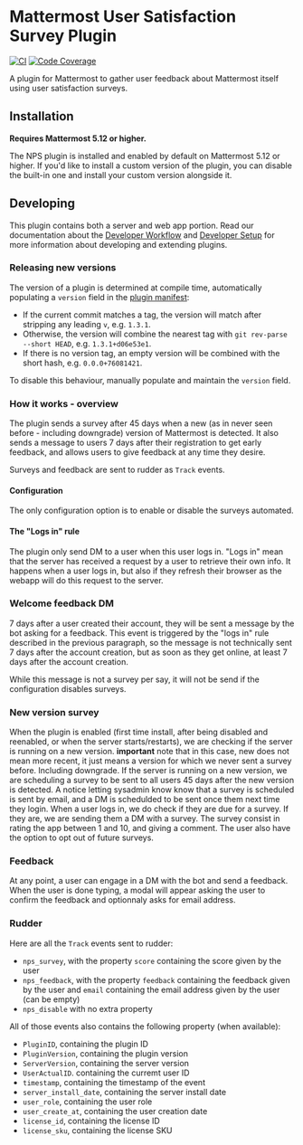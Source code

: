 # Mattermost User Satisfaction Survey Plugin

[![CI](https://github.com/mattermost/mattermost-plugin-nps/actions/workflows/ci.yml/badge.svg?branch=master)](https://github.com/mattermost/mattermost-plugin-nps/actions/workflows/ci.yml)
[![Code Coverage](https://img.shields.io/codecov/c/github/mattermost/mattermost-plugin-nps/master.svg)](https://codecov.io/gh/mattermost/mattermost-plugin-nps)

A plugin for Mattermost to gather user feedback about Mattermost itself using user satisfaction surveys.

## Installation

__Requires Mattermost 5.12 or higher.__

The NPS plugin is installed and enabled by default on Mattermost 5.12 or higher. If you'd like to install a custom version of the plugin, you can disable the built-in one and install your custom version alongside it.

## Developing

This plugin contains both a server and web app portion. Read our documentation about the [Developer Workflow](https://developers.mattermost.com/integrate/plugins/developer-workflow/) and [Developer Setup](https://developers.mattermost.com/integrate/plugins/developer-setup/) for more information about developing and extending plugins.

### Releasing new versions

The version of a plugin is determined at compile time, automatically populating a `version` field in the [plugin manifest](plugin.json):
* If the current commit matches a tag, the version will match after stripping any leading `v`, e.g. `1.3.1`.
* Otherwise, the version will combine the nearest tag with `git rev-parse --short HEAD`, e.g. `1.3.1+d06e53e1`.
* If there is no version tag, an empty version will be combined with the short hash, e.g. `0.0.0+76081421`.

To disable this behaviour, manually populate and maintain the `version` field.

### How it works - overview

The plugin sends a survey after 45 days when a new (as in never seen before - including downgrade) version of Mattermost is detected. It also sends a message to users 7 days after their registration to get early feedback, and allows users to give feedback at any time they desire.

Surveys and feedback are sent to rudder as `Track` events.

#### Configuration

The only configuration option is to enable or disable the surveys automated.

#### The "Logs in" rule

The plugin only send DM to a user when this user logs in. "Logs in"  mean that the server has received a request by a user to retrieve their own info. It happens when a user logs in, but also if they refresh their browser as the webapp will do this request to the server. 

### Welcome feedback DM

7 days after a user created their account, they will be sent a message by the bot asking for a feedback. This event is triggered by the "logs in" rule described in the previous paragraph, so the message is not technically sent 7 days after the account creation, but as soon as they get online, at least 7 days after the account creation. 

While this message is not a survey per say, it will not be send if the configuration disables surveys.

### New version survey

When the plugin is enabled (first time install, after being disabled and reenabled, or when the server starts/restarts), we are checking if the server is running on a new version. **important** note that in this case, new does not mean more recent, it just means a version for which we never sent a survey before. Including downgrade.
If the server is running on a new version, we are scheduling a survey to be sent to all users 45 days after the new version is detected.
A notice letting sysadmin know know that a survey is scheduled is sent  by email, and a DM is schedulded to be sent once them next time they login.
When a user logs in, we do check if they are due for a survey. If they are, we are sending them a DM with a survey.
The survey consist in rating the app between 1 and 10, and giving a comment. The user also have the option to opt out of future surveys.

### Feedback

At any point, a user can engage in a DM with the bot and send a feedback. When the user is done typing, a modal will appear asking the user to confirm the feedback and optionnaly asks for email address.

### Rudder

Here are all the `Track` events sent to rudder:

- `nps_survey`, with the property `score` containing the score given by the user
- `nps_feedback`, with the property `feedback` containing the feedback given by the user and `email` containing the email address given by the user (can be empty)
- `nps_disable` with no extra property

All of those events also contains the following property (when available):

- `PluginID`, containing the plugin ID
- `PluginVersion`, containing the plugin version
- `ServerVersion`, containing the server version
- `UserActualID`. containing the curremt user ID
- `timestamp`, containing the timestamp of the event
- `server_install_date`, containing the server install date
- `user_role`, containing the user role
- `user_create_at`, containing the user creation date
- `license_id`, containing the license ID
- `license_sku`, containing the license SKU
